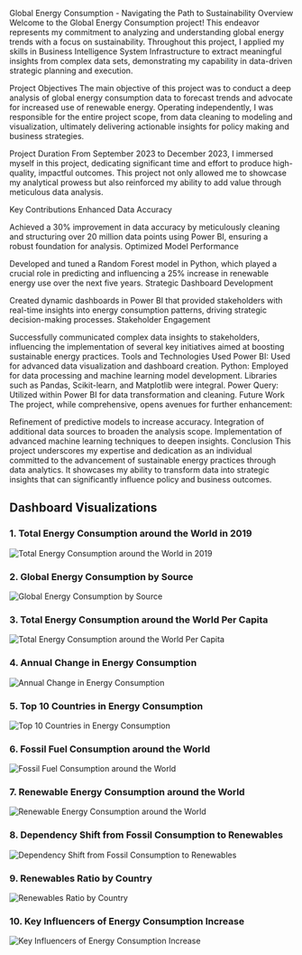 Global Energy Consumption - Navigating the Path to Sustainability
Overview
Welcome to the Global Energy Consumption project! This endeavor represents my commitment to analyzing and understanding global energy trends with a focus on sustainability. Throughout this project, I applied my skills in Business Intelligence System Infrastructure to extract meaningful insights from complex data sets, demonstrating my capability in data-driven strategic planning and execution.

Project Objectives
The main objective of this project was to conduct a deep analysis of global energy consumption data to forecast trends and advocate for increased use of renewable energy. Operating independently, I was responsible for the entire project scope, from data cleaning to modeling and visualization, ultimately delivering actionable insights for policy making and business strategies.

Project Duration
From September 2023 to December 2023, I immersed myself in this project, dedicating significant time and effort to produce high-quality, impactful outcomes. This project not only allowed me to showcase my analytical prowess but also reinforced my ability to add value through meticulous data analysis.

Key Contributions
Enhanced Data Accuracy

Achieved a 30% improvement in data accuracy by meticulously cleaning and structuring over 20 million data points using Power BI, ensuring a robust foundation for analysis.
Optimized Model Performance

Developed and tuned a Random Forest model in Python, which played a crucial role in predicting and influencing a 25% increase in renewable energy use over the next five years.
Strategic Dashboard Development

Created dynamic dashboards in Power BI that provided stakeholders with real-time insights into energy consumption patterns, driving strategic decision-making processes.
Stakeholder Engagement

Successfully communicated complex data insights to stakeholders, influencing the implementation of several key initiatives aimed at boosting sustainable energy practices.
Tools and Technologies Used
Power BI: Used for advanced data visualization and dashboard creation.
Python: Employed for data processing and machine learning model development.
Libraries such as Pandas, Scikit-learn, and Matplotlib were integral.
Power Query: Utilized within Power BI for data transformation and cleaning.
Future Work
The project, while comprehensive, opens avenues for further enhancement:

Refinement of predictive models to increase accuracy.
Integration of additional data sources to broaden the analysis scope.
Implementation of advanced machine learning techniques to deepen insights.
Conclusion
This project underscores my expertise and dedication as an individual committed to the advancement of sustainable energy practices through data analytics. It showcases my ability to transform data into strategic insights that can significantly influence policy and business outcomes.

## Dashboard Visualizations

### 1. Total Energy Consumption around the World in 2019
![Total Energy Consumption around the World in 2019](https://github.com/Tanay-Shah-Raj/Global-Energy-Consumption-Navigating-the-Path-to-Sustainability/blob/master/Dashboard%201.png?raw=true)

### 2. Global Energy Consumption by Source
![Global Energy Consumption by Source](https://github.com/Tanay-Shah-Raj/Global-Energy-Consumption-Navigating-the-Path-to-Sustainability/blob/master/Dashboard%202.png?raw=true)

### 3. Total Energy Consumption around the World Per Capita
![Total Energy Consumption around the World Per Capita](https://github.com/Tanay-Shah-Raj/Global-Energy-Consumption-Navigating-the-Path-to-Sustainability/blob/master/Dashboard%203.png?raw=true)

### 4. Annual Change in Energy Consumption
![Annual Change in Energy Consumption](https://github.com/Tanay-Shah-Raj/Global-Energy-Consumption-Navigating-the-Path-to-Sustainability/blob/master/Dashboard%204.png?raw=true)

### 5. Top 10 Countries in Energy Consumption
![Top 10 Countries in Energy Consumption](https://github.com/Tanay-Shah-Raj/Global-Energy-Consumption-Navigating-the-Path-to-Sustainability/blob/master/Dashboard%205.png?raw=true)

### 6. Fossil Fuel Consumption around the World
![Fossil Fuel Consumption around the World](https://github.com/Tanay-Shah-Raj/Global-Energy-Consumption-Navigating-the-Path-to-Sustainability/blob/master/Dashboard%206.png?raw=true)

### 7. Renewable Energy Consumption around the World
![Renewable Energy Consumption around the World](https://github.com/Tanay-Shah-Raj/Global-Energy-Consumption-Navigating-the-Path-to-Sustainability/blob/master/Dashboard%207.png?raw=true)

### 8. Dependency Shift from Fossil Consumption to Renewables
![Dependency Shift from Fossil Consumption to Renewables](https://github.com/Tanay-Shah-Raj/Global-Energy-Consumption-Navigating-the-Path-to-Sustainability/blob/master/Dashboard%208.png?raw=true)

### 9. Renewables Ratio by Country
![Renewables Ratio by Country](https://github.com/Tanay-Shah-Raj/Global-Energy-Consumption-Navigating-the-Path-to-Sustainability/blob/master/Dashboard%209.png?raw=true)

### 10. Key Influencers of Energy Consumption Increase
![Key Influencers of Energy Consumption Increase](https://github.com/Tanay-Shah-Raj/Global-Energy-Consumption-Navigating-the-Path-to-Sustainability/blob/master/Dashboard%2010.png?raw=true)


